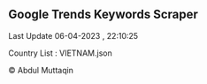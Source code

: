 

## Google Trends Keywords Scraper 
 
Last Update 06-04-2023 , 22:10:25

Country List :
VIETNAM.json



© Abdul Muttaqin 

